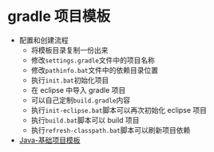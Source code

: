 # gradle 项目模板

- 配置和创建流程
  - 将模板目录复制一份出来
  - 修改`settings.gradle`文件中的项目名称
  - 修改`pathinfo.bat`文件中的依赖目录位置
  - 执行`init.bat`初始化项目
  - 在 eclipse 中导入 gradle 项目
  - 可以自己定制`build.gradle`内容
  - 执行`init-eclipse.bat`脚本可以再次初始化 eclipse 项目
  - 执行`build.bat`脚本可以 build 项目
  - 执行`refresh-classpath.bat`脚本可以刷新项目依赖
- [Java-基础项目模板](BaseJava/)

